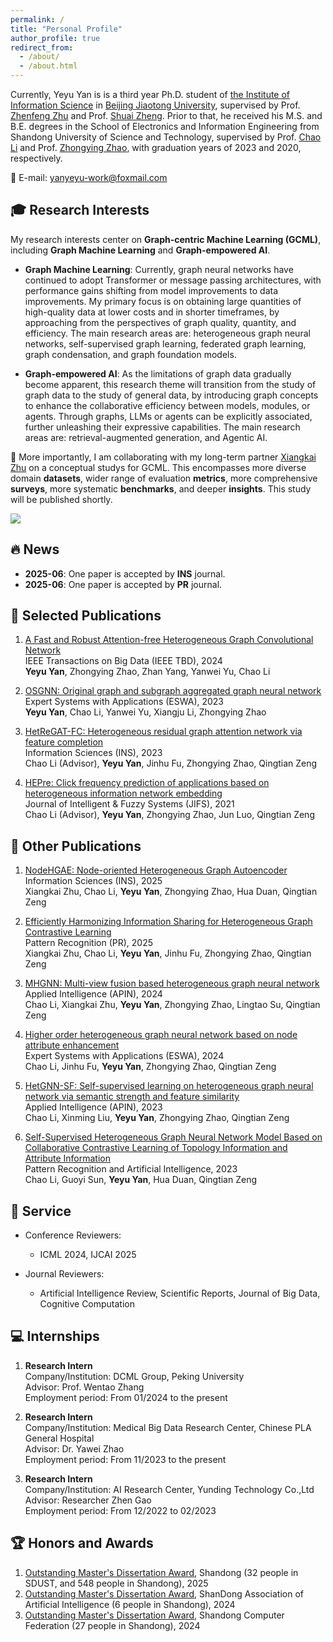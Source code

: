 ```yaml
---
permalink: /
title: "Personal Profile"
author_profile: true
redirect_from: 
  - /about/
  - /about.html
---
```


Currently, Yeyu Yan is is a third year Ph.D. student of [the Institute of Information Science](http://mepro.bjtu.edu.cn/) in [Beijing Jiaotong University](https://www.bjtu.edu.cn/index.htm), supervised by Prof. [Zhenfeng Zhu](https://scholar.google.com.hk/citations?hl=zh-CN&user=fycBie4AAAAJ) and Prof. [Shuai Zheng](https://scholar.google.com.hk/citations?hl=zh-CN&user=8UFwA_0AAAAJ). Prior to that, he received his M.S. and B.E. degrees in the School of Electronics and Information Engineering from Shandong University of Science and Technology, supervised by Prof. [Chao Li](https://dblp.org/pid/66/190-22.html) and Prof. [Zhongying Zhao](https://scholar.google.com.hk/citations?hl=zh-CN&user=fWxlVQIAAAAJ&view_op=list_works&sortby=pubdate),  with graduation years of 2023 and 2020, respectively.

&#x1F4E7; E-mail: [yanyeyu-work@foxmail.com]()

&#x1F393; Research Interests
------
My research interests center on <strong>Graph-centric Machine Learning (GCML)</strong>, including <strong>Graph Machine Learning</strong> and <strong>Graph-empowered AI</strong>.

- <strong>Graph Machine Learning</strong>: Currently, graph neural networks have continued to adopt Transformer or message passing architectures, with performance gains shifting from model improvements to data improvements. My primary focus is on obtaining large quantities of high-quality data at lower costs and in shorter timeframes, by approaching from the perspectives of graph quality, quantity, and efficiency. The main research areas are: heterogeneous graph neural networks, self-supervised graph learning, federated graph learning, graph condensation, and graph foundation models.

- <strong>Graph-empowered AI</strong>: As the limitations of graph data gradually become apparent, this research theme will transition from the study of graph data to the study of general data, by introducing graph concepts to enhance the collaborative efficiency between models, modules, or agents. Through graphs, LLMs or agents can be explicitly associated, further unleashing their expressive capabilities. The main research areas are: retrieval-augmented generation, and Agentic AI.

&#x1F3AF; More importantly, I am collaborating with my long-term partner [Xiangkai Zhu](https://scholar.google.com.hk/citations?hl=zh-CN&user=27KjHb8AAAAJ) on a conceptual studys for GCML. This encompasses more diverse domain **datasets**, wider range of evaluation **metrics**, more comprehensive **surveys**, more systematic **benchmarks**, and deeper **insights**. This study will be published shortly.

![](global.png)

&#x1F525; News
------
- <strong>2025-06</strong>: One paper is accepted by <strong>INS</strong> journal.
- <strong>2025-06</strong>: One paper is accepted by <strong>PR</strong> journal.


&#x1F4D1; Selected Publications
------
1. [A Fast and Robust Attention-free Heterogeneous Graph Convolutional Network](https://ieeexplore.ieee.org/abstract/document/10463147)  
  IEEE Transactions on Big Data (IEEE TBD), 2024  
  <strong>Yeyu Yan</strong>, Zhongying Zhao, Zhan Yang, Yanwei Yu, Chao Li

2. [OSGNN: Original graph and subgraph aggregated graph neural network](https://www.sciencedirect.com/science/article/pii/S0957417423006176)  
  Expert Systems with Applications (ESWA), 2023  
  <strong>Yeyu Yan</strong>, Chao Li, Yanwei Yu, Xiangju Li, Zhongying Zhao
  
3. [HetReGAT-FC: Heterogeneous residual graph attention network via feature completion](https://www.sciencedirect.com/science/article/pii/S0020025523003316)  
  Information Sciences (INS), 2023  
  Chao Li (Advisor), <strong>Yeyu Yan</strong>, Jinhu Fu, Zhongying Zhao, Qingtian Zeng
  
4. [HEPre: Click frequency prediction of applications based on heterogeneous information network embedding](https://journals.sagepub.com/doi/abs/10.3233/JIFS-211488)  
  Journal of Intelligent & Fuzzy Systems (JIFS), 2021  
  Chao Li (Advisor), <strong>Yeyu Yan</strong>, Zhongying Zhao, Jun Luo, Qingtian Zeng


&#x1F4DC; Other Publications
------
1. [NodeHGAE: Node-oriented Heterogeneous Graph Autoencoder](https://www.sciencedirect.com/science/article/pii/S0020025525005808)  
  Information Sciences (INS), 2025  
  Xiangkai Zhu, Chao Li, <strong>Yeyu Yan</strong>, Zhongying Zhao, Hua Duan, Qingtian Zeng

2. [Efficiently Harmonizing Information Sharing for Heterogeneous Graph Contrastive Learning](https://www.sciencedirect.com/science/article/pii/S0031320325005333)  
  Pattern Recognition (PR), 2025  
  Xiangkai Zhu, Chao Li, <strong>Yeyu Yan</strong>, Jinhu Fu, Zhongying Zhao, Qingtian Zeng

3. [MHGNN: Multi-view fusion based heterogeneous graph neural network](https://link.springer.com/article/10.1007/s10489-024-05567-y)   
  Applied Intelligence (APIN), 2024  
  Chao Li, Xiangkai Zhu, <strong>Yeyu Yan</strong>, Zhongying Zhao, Lingtao Su, Qingtian Zeng

4. [Higher order heterogeneous graph neural network based on node attribute enhancement](https://www.sciencedirect.com/science/article/pii/S0957417423029068)  
  Expert Systems with Applications (ESWA), 2024  
  Chao Li, Jinhu Fu, <strong>Yeyu Yan</strong>, Zhongying Zhao, Qingtian Zeng
  
5. [HetGNN-SF: Self-supervised learning on heterogeneous graph neural network via semantic strength and feature similarity](https://link.springer.com/article/10.1007/s10489-023-04612-6)  
  Applied Intelligence (APIN), 2023  
  Chao Li, Xinming Liu, <strong>Yeyu Yan</strong>, Zhongying Zhao, Qingtian Zeng

6. [Self-Supervised Heterogeneous Graph Neural Network Model Based on Collaborative Contrastive Learning of Topology Information and Attribute Information](http://manu46.magtech.com.cn/Jweb_prai/EN/abstract/abstract12534.shtml#)  
  Pattern Recognition and Artificial Intelligence, 2023  
  Chao Li, Guoyi Sun, <strong>Yeyu Yan</strong>, Hua Duan, Qingtian Zeng

&#x1F4CC; Service
------
- Conference Reviewers:
  - ICML 2024, IJCAI 2025

- Journal Reviewers:
  - Artificial Intelligence Review, Scientific Reports, Journal of Big Data, Cognitive Computation

&#x1F4BB; Internships
------
1. <strong>Research Intern</strong>  
  Company/Institution: DCML Group, Peking University  
  Advisor: Prof. Wentao Zhang  
  Employment period: From 01/2024 to the present
  
2. <strong>Research Intern</strong>  
  Company/Institution: Medical Big Data Research Center, Chinese PLA General Hospital  
  Advisor: Dr. Yawei Zhao  
  Employment period: From 11/2023 to the present
  
3. <strong>Research Intern</strong>  
  Company/Institution: AI Research Center, Yunding Technology Co.,Ltd  
  Advisor: Researcher Zhen Gao  
  Employment period: From 12/2022 to 02/2023

&#x1F3C6; Honors and Awards
------
1. [Outstanding Master's Dissertation Award](http://edu.shandong.gov.cn/module/download/downfile.jsp?classid=0&filename=db4a1dba57be4de8bfb007cb60108046.pdf), Shandong (32 people in SDUST, and 548 people in Shandong), 2025
2. [Outstanding Master's Dissertation Award](https://download.wezhan.cn/contents/sitefiles2071/10358509/files/876434..pdf?response-content-disposition=inline%3Bfilename%3D%25e9%2599%2584%25e4%25bb%25b61%25ef%25bc%259a%25e5%25b1%25b1%25e4%25b8%259c%25e7%259c%2581%25e4%25ba%25ba%25e5%25b7%25a5%25e6%2599%25ba%25e8%2583%25bd%25e4%25bc%2598%25e7%25a7%2580%25e5%25ad%25a6%25e4%25bd%258d%25e8%25ae%25ba%25e6%2596%2587%25e6%258b%259f%25e8%258e%25b7%25e5%25a5%2596%25e5%2590%258d%25e5%258d%2595.pdf.pdf&response-content-type=application%2Fpdf&auth_key=1751358822-a88cca395fce421d9e1563cf92222626-0-bb55b9a7d6468184e134d21a1f075834), ShanDong Association of Artificial Intelligence (6 people in Shandong), 2024
3. [Outstanding Master's Dissertation Award](http://sd-cf.com.cn/info/933.jspx), Shandong Computer Federation (27 people in Shandong), 2024
